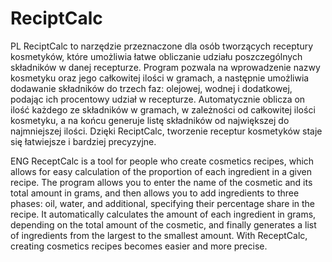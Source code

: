 # ReciptCalc
PL
ReciptCalc to narzędzie przeznaczone dla osób tworzących receptury kosmetyków, które umożliwia łatwe obliczanie udziału poszczególnych składników w danej recepturze. Program pozwala na wprowadzenie nazwy kosmetyku oraz jego całkowitej ilości w gramach, a następnie umożliwia dodawanie składników do trzech faz: olejowej, wodnej i dodatkowej, podając ich procentowy udział w recepturze. Automatycznie oblicza on ilość każdego ze składników w gramach, w zależności od całkowitej ilości kosmetyku, a na końcu generuje listę składników od największej do najmniejszej ilości. Dzięki ReciptCalc, tworzenie receptur kosmetyków staje się łatwiejsze i bardziej precyzyjne.

ENG
ReceptCalc is a tool for people who create cosmetics recipes, which allows for easy calculation of the proportion of each ingredient in a given recipe. The program allows you to enter the name of the cosmetic and its total amount in grams, and then allows you to add ingredients to three phases: oil, water, and additional, specifying their percentage share in the recipe. It automatically calculates the amount of each ingredient in grams, depending on the total amount of the cosmetic, and finally generates a list of ingredients from the largest to the smallest amount. With ReceptCalc, creating cosmetics recipes becomes easier and more precise.
